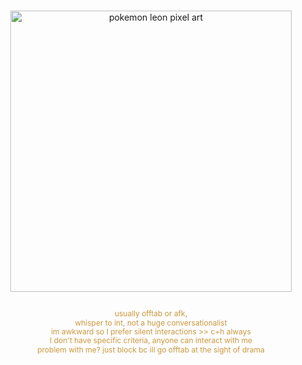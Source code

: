 <h3 align="center" style="color: #cb973d; line-height: 1.2;">
 

</h3>

<p align="center">
  <img src="https://i.postimg.cc/sxJmP35R/get-to-work.png" alt="pokemon leon pixel art" width="450" />
</p>

<div align="center" style="font-size: 12px; line-height: 1.2;">
  <!-- First Paragraph -->
  <p style="color: #cb973d;"> <!-- Apply color to the paragraph directly -->
     <br/>
    usually offtab or afk,  <br/>
   whisper to int, not a huge conversationalist   <br/>
   im awkward so I prefer silent interactions >> c+h always   <br/>
    I don't have specific criteria, anyone can interact with me <br/>
   problem with me? just block bc ill go offtab at the sight of drama
  </p>
</div>

